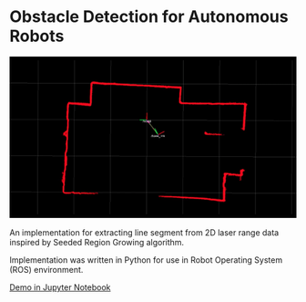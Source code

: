 # Obstacle Detection for Autonomous Robots

![](assets/screen-shot.png)

An implementation for extracting line segment from 2D laser range data inspired by Seeded Region Growing algorithm.

Implementation was written in Python for use in Robot Operating System (ROS) environment.

[Demo in Jupyter Notebook](https://github.com/dyckia/obstacle-detection-robotics/blob/master/demo_notebook.ipynb)